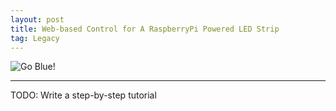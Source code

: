 ```yaml
---
layout: post
title: Web-based Control for A RaspberryPi Powered LED Strip
tag: Legacy
---
```

![Go Blue!]({{site.baseurl}}/images/2021-01-31-led-control/go_blue.jpg)

---
TODO: Write a step-by-step tutorial
